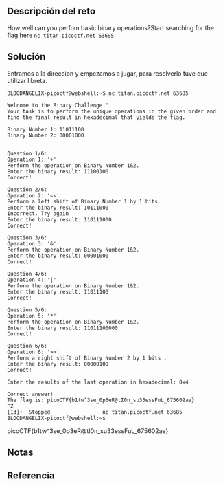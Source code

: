 ## Descripción del reto
How well can you perfom basic binary operations?Start searching for the flag here `nc titan.picoctf.net 63685`

## Solución

Entramos a la direccion y empezamos a jugar, para resolverlo tuve que utilizar libreta.
```
BLOODANGELIX-picoctf@webshell:~$ nc titan.picoctf.net 63685

Welcome to the Binary Challenge!"
Your task is to perform the unique operations in the given order and find the final result in hexadecimal that yields the flag.

Binary Number 1: 11011100
Binary Number 2: 00001000


Question 1/6:
Operation 1: '+'
Perform the operation on Binary Number 1&2.
Enter the binary result: 11100100
Correct!

Question 2/6:
Operation 2: '<<'
Perform a left shift of Binary Number 1 by 1 bits.
Enter the binary result: 10111000
Incorrect. Try again
Enter the binary result: 110111000
Correct!

Question 3/6:
Operation 3: '&'
Perform the operation on Binary Number 1&2.
Enter the binary result: 00001000
Correct!

Question 4/6:
Operation 4: '|'
Perform the operation on Binary Number 1&2.
Enter the binary result: 11011100
Correct!

Question 5/6:
Operation 5: '*'
Perform the operation on Binary Number 1&2.
Enter the binary result: 11011100000
Correct!

Question 6/6:
Operation 6: '>>'
Perform a right shift of Binary Number 2 by 1 bits .
Enter the binary result: 00000100
Correct!

Enter the results of the last operation in hexadecimal: 0x4

Correct answer!
The flag is: picoCTF{b1tw^3se_0p3eR@tI0n_su33essFuL_675602ae}
^Z
[13]+  Stopped                 nc titan.picoctf.net 63685
BLOODANGELIX-picoctf@webshell:~$ 
```

picoCTF{b1tw^3se_0p3eR@tI0n_su33essFuL_675602ae}
## Notas


## Referencia
